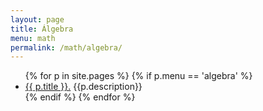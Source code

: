 ```yaml
---
layout: page
title: Álgebra
menu: math
permalink: /math/algebra/
---
```


<ul>
    {% for p in site.pages %}
        {% if p.menu == 'algebra' %}
            <li><a href="{{ p.url }}">{{ p.title }}.</a> {{p.description}}</li>
        {% endif %}
    {% endfor %}
</ul>